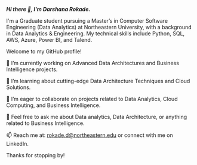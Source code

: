 ***Hi there 👋, I'm Darshana Rokade.***

I'm a Graduate student pursuing a Master’s in Computer Software Engineering (Data Analytics) at Northeastern University, with a background in Data Analytics & Engineering. My technical skills include Python, SQL, AWS, Azure, Power BI, and Talend.

Welcome to my GitHub profile!

🔭 I’m currently working on Advanced Data Architectures and Business Intelligence projects.

🌱 I’m learning about cutting-edge Data Architecture Techniques and Cloud Solutions.

👯 I’m eager to collaborate on projects related to Data Analytics, Cloud Computing, and Business Intelligence.

💬 Feel free to ask me about Data analytics, Data Architecture, or anything related to Business Intelligence.

📫 Reach me at: rokade.d@northeastern.edu or connect with me on LinkedIn.

Thanks for stopping by!
